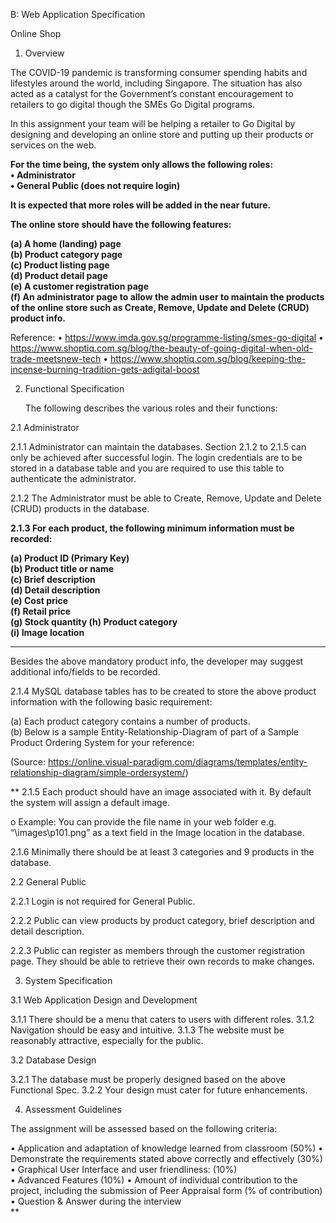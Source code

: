  
B: Web Application Specification 
 
Online Shop 
 
1.	Overview 
 
The COVID-19 pandemic is transforming consumer spending habits and lifestyles around the world, including Singapore. The situation has also acted as a catalyst for the Government’s constant encouragement to retailers to go digital though the SMEs Go Digital programs.  
 
In this assignment your team will be helping a retailer to Go Digital by designing and developing an online store and putting up their products or services on the web.  
 
<b>
For the time being, the system only allows the following roles: <br>
•	Administrator <br>
•	General Public (does not require login) <br>
 
It is expected that more roles will be added in the near future. 
 

The online store should have the following features:
 
(a)	A home (landing) page  <br>
(b)	Product category page  <br>
(c)	Product listing page  <br>
(d)	Product detail page  <br>
(e)	A customer registration page  <br>
(f)	An administrator page to allow the admin user to maintain the products of the online store such as Create, Remove, Update and Delete (CRUD) product info. <br> 
</b>
 
Reference: 
•	https://www.imda.gov.sg/programme-listing/smes-go-digital 
•	https://www.shoptiq.com.sg/blog/the-beauty-of-going-digital-when-old-trade-meetsnew-tech 
•	https://www.shoptiq.com.sg/blog/keeping-the-incense-burning-tradition-gets-adigital-boost 
 

 
2.	Functional Specification  
 
 	The following describes the various roles and their functions: 
 
2.1	Administrator 
 
2.1.1 Administrator can maintain the databases. Section 2.1.2 to 2.1.5 can only be achieved after successful login. The login credentials are to be stored in a database table and you are required to use this table to authenticate the administrator.  
 
2.1.2 The Administrator must be able to Create, Remove, Update and Delete (CRUD) products in the database. 
 
<b>
2.1.3 For each product, the following minimum information must be recorded: 
 
(a)	Product ID (Primary Key) <br>
(b)	Product title or name <br>
(c)	Brief description <br>
(d)	Detail description <br>
(e)	Cost price <br>
(f)	Retail price <br>
(g)	Stock quantity 
(h)	Product category <br>
(i)	Image location <br> 
</b>


----------------------------------------------------------------------------------------

 
Besides the above mandatory product info, the developer may suggest additional info/fields to be recorded. 
 
2.1.4 MySQL database tables has to be created to store the above product information with the following basic requirement: 
  
(a)	Each product category contains a number of products.  
(b)	Below is a sample Entity-Relationship-Diagram of part of a Sample Product Ordering System for your reference: 
 
 
(Source: https://online.visual-paradigm.com/diagrams/templates/entity-relationship-diagram/simple-ordersystem/) 
 
 
 
 **
2.1.5 Each product should have an image associated with it. By default the system will assign a default image. 
 
o Example: You can provide the file name in your web folder e.g. 
“\images\p101.png” as a text field in the Image location in the database. 
 
2.1.6 Minimally there should be at least 3 categories and 9 products in the database.  
 
 
 
 
 
2.2	General Public 
 
2.2.1 Login is not required for General Public.  
 
2.2.2 Public can view products by product category, brief description and detail description. 
 
2.2.3 Public can register as members through the customer registration page. They should be able to retrieve their own records to make changes.  
 
 
 
3.	System Specification  
 
3.1	Web Application Design and Development 
 
3.1.1 There should be a menu that caters to users with different roles. 
3.1.2 Navigation should be easy and intuitive. 
3.1.3 The website must be reasonably attractive, especially for the public. 
 
3.2	Database Design 
 
3.2.1 The database must be properly designed based on the above Functional Spec. 
3.2.2 Your design must cater for future enhancements. 
 

 
4.	Assessment Guidelines 
 
The assignment will be assessed based on the following criteria: 
 
•	Application and adaptation of knowledge learned from classroom (50%) 
•	Demonstrate the requirements stated above correctly and effectively (30%) 
•	Graphical User Interface and user friendliness: (10%)  
•	Advanced Features (10%) 
•	Amount of individual contribution to the project, including the submission of Peer Appraisal form (% of contribution) 
•	Question & Answer during the interview  
**
